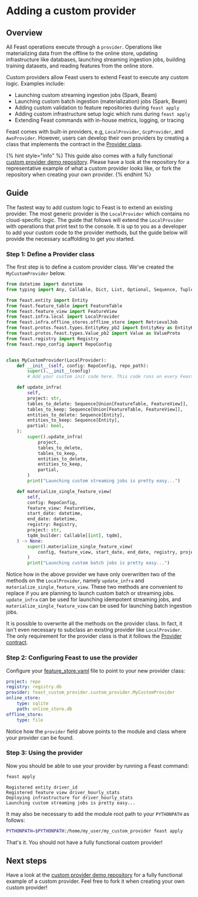 # Adding a custom provider

## Overview

All Feast operations execute through a `provider`. Operations like materializing data from the offline to the online store, updating infrastructure like databases, launching streaming ingestion jobs, building training datasets, and reading features from the online store.

Custom providers allow Feast users to extend Feast to execute any custom logic. Examples include:

* Launching custom streaming ingestion jobs (Spark, Beam)
* Launching custom batch ingestion (materialization) jobs (Spark, Beam)
* Adding custom validation to feature repositories during `feast apply`
* Adding custom infrastructure setup logic which runs during `feast apply`
* Extending Feast commands with in-house metrics, logging, or tracing

Feast comes with built-in providers, e.g, `LocalProvider`, `GcpProvider`, and `AwsProvider`. However, users can develop their own providers by creating a class that implements the contract in the [Provider class](https://github.com/feast-dev/feast/blob/745a1b43d20c0169b675b1f28039854205fb8180/sdk/python/feast/infra/provider.py#L22).

{% hint style="info" %}
This guide also comes with a fully functional [custom provider demo repository](https://github.com/feast-dev/feast-custom-provider-demo). Please have a look at the repository for a representative example of what a custom provider looks like, or fork the repository when creating your own provider.
{% endhint %}

## Guide

The fastest way to add custom logic to Feast is to extend an existing provider. The most generic provider is the `LocalProvider` which contains no cloud-specific logic. The guide that follows will extend the `LocalProvider` with operations that print text to the console. It is up to you as a developer to add your custom code to the provider methods, but the guide below will provide the necessary scaffolding to get you started.

### Step 1: Define a Provider class

The first step is to define a custom provider class. We've created the `MyCustomProvider` below.

```python
from datetime import datetime
from typing import Any, Callable, Dict, List, Optional, Sequence, Tuple, Union

from feast.entity import Entity
from feast.feature_table import FeatureTable
from feast.feature_view import FeatureView
from feast.infra.local import LocalProvider
from feast.infra.offline_stores.offline_store import RetrievalJob
from feast.protos.feast.types.EntityKey_pb2 import EntityKey as EntityKeyProto
from feast.protos.feast.types.Value_pb2 import Value as ValueProto
from feast.registry import Registry
from feast.repo_config import RepoConfig


class MyCustomProvider(LocalProvider):
    def __init__(self, config: RepoConfig, repo_path):
        super().__init__(config)
        # Add your custom init code here. This code runs on every Feast operation.

    def update_infra(
        self,
        project: str,
        tables_to_delete: Sequence[Union[FeatureTable, FeatureView]],
        tables_to_keep: Sequence[Union[FeatureTable, FeatureView]],
        entities_to_delete: Sequence[Entity],
        entities_to_keep: Sequence[Entity],
        partial: bool,
    ):
        super().update_infra(
            project,
            tables_to_delete,
            tables_to_keep,
            entities_to_delete,
            entities_to_keep,
            partial,
        )
        print("Launching custom streaming jobs is pretty easy...")

    def materialize_single_feature_view(
        self,
        config: RepoConfig,
        feature_view: FeatureView,
        start_date: datetime,
        end_date: datetime,
        registry: Registry,
        project: str,
        tqdm_builder: Callable[[int], tqdm],
    ) -> None:
        super().materialize_single_feature_view(
            config, feature_view, start_date, end_date, registry, project, tqdm_builder
        )
        print("Launching custom batch jobs is pretty easy...")
```

Notice how in the above provider we have only overwritten two of the methods on the `LocalProvider`, namely `update_infra` and `materialize_single_feature_view`. These two methods are convenient to replace if you are planning to launch custom batch or streaming jobs. `update_infra` can be used for launching idempotent streaming jobs, and `materialize_single_feature_view` can be used for launching batch ingestion jobs.

It is possible to overwrite all the methods on the provider class. In fact, it isn't even necessary to subclass an existing provider like `LocalProvider`. The only requirement for the provider class is that it follows the [Provider contract](https://github.com/feast-dev/feast/blob/048c837b2fa741b38b0e35b8f8e534761a232561/sdk/python/feast/infra/provider.py#L22).

### Step 2: Configuring Feast to use the provider

Configure your [feature_store.yaml](../reference/feature-repository/feature-store-yaml.md) file to point to your new provider class:

```yaml
project: repo
registry: registry.db
provider: feast_custom_provider.custom_provider.MyCustomProvider
online_store:
    type: sqlite
    path: online_store.db
offline_store:
    type: file
```

Notice how the `provider` field above points to the module and class where your provider can be found.

### Step 3: Using the provider

Now you should be able to use your provider by running a Feast command:

```bash
feast apply
```

```
Registered entity driver_id
Registered feature view driver_hourly_stats
Deploying infrastructure for driver_hourly_stats
Launching custom streaming jobs is pretty easy...
```

It may also be necessary to add the module root path to your `PYTHONPATH` as follows:

```bash
PYTHONPATH=$PYTHONPATH:/home/my_user/my_custom_provider feast apply
```

That's it. You should not have a fully functional custom provider!

## Next steps

Have a look at the [custom provider demo repository](https://github.com/feast-dev/feast-custom-provider-demo) for a fully functional example of a custom provider. Feel free to fork it when creating your own custom provider!
